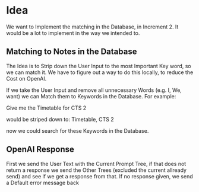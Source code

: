 # Idea
We want to Implement the matching in the Database, in Increment 2.
It would be a lot to implement in the way we intended to.

## Matching to Notes in the Database
The Idea is to Strip down the User Input to the most Important Key word,
so we can match it. 
We have to figure out a way to do this locally, to reduce the Cost on OpenAI.

If we take the User Input and remove all unnecessary Words (e.g. I, We, want)
we can Match them to Keywords in the Database. For example:

Give me the Timetable for CTS 2

would be striped down to:
Timetable, CTS 2

now we could search for these Keywords in the Database.

## OpenAI Response
First we send the User Text with the Current Prompt Tree, 
if that does not return a response we send the Other Trees (excluded the current allready send)
and see if we get a response from that. If no response given, we send a Default error message back
